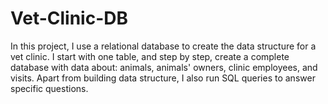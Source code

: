 # Vet-Clinic-DB
In this project, I use a relational database to create the data structure for a vet clinic. I start with one table, and step by step, create a complete database with data about:  animals, animals' owners, clinic employees, and visits. Apart from building data structure, I also run SQL queries to answer specific questions.
